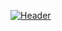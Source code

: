 [![Header](https://raw.githubusercontent.com/runyasak/runyasak/master/header.png "Header")](https://www.facebook.com/VueNewsThailand)